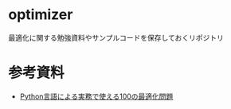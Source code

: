 # optimizer
最適化に関する勉強資料やサンプルコードを保存しておくリポジトリ

# 参考資料
- [Python言語による実務で使える100の最適化問題](https://mikiokubo.github.io/opt100/)
